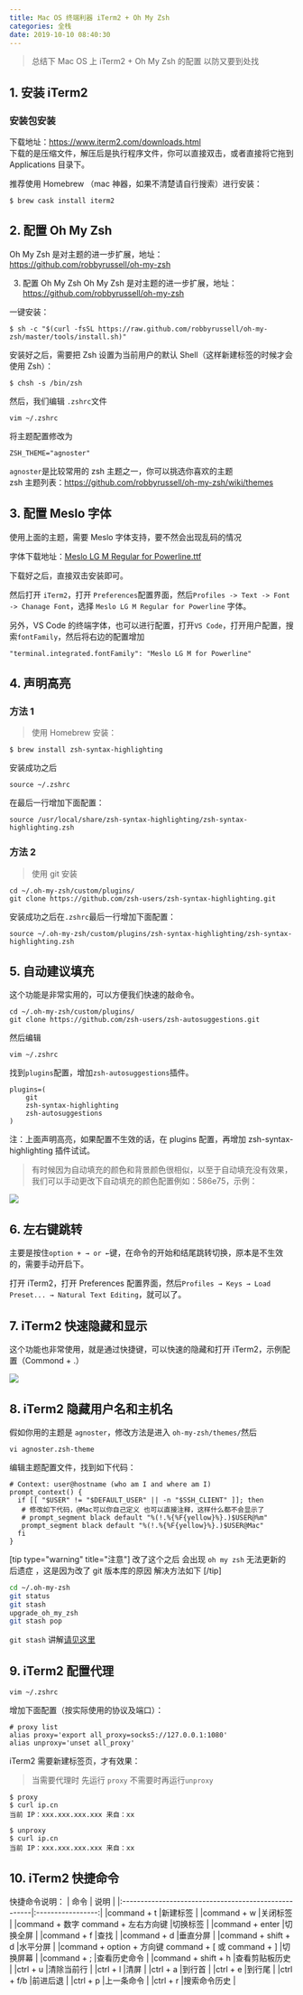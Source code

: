 ```yaml
---
title: Mac OS 终端利器 iTerm2 + Oh My Zsh
categories: 全栈
date: 2019-10-10 08:40:30
---
```


> 总结下 Mac OS 上 iTerm2 + Oh My Zsh 的配置 以防又要到处找

## 1. 安装 iTerm2

### 安装包安装

下载地址：https://www.iterm2.com/downloads.html  
下载的是压缩文件，解压后是执行程序文件，你可以直接双击，或者直接将它拖到 Applications 目录下。

推荐使用 Homebrew （mac 神器，如果不清楚请自行搜索）进行安装：

```
$ brew cask install iterm2
```

## 2. 配置 Oh My Zsh

Oh My Zsh 是对主题的进一步扩展，地址：https://github.com/robbyrussell/oh-my-zsh

3. 配置 Oh My Zsh
   Oh My Zsh 是对主题的进一步扩展，地址：https://github.com/robbyrussell/oh-my-zsh

一键安装：

```
$ sh -c "$(curl -fsSL https://raw.github.com/robbyrussell/oh-my-zsh/master/tools/install.sh)"
```

安装好之后，需要把 Zsh 设置为当前用户的默认 Shell（这样新建标签的时候才会使用 Zsh）：

```
$ chsh -s /bin/zsh
```

然后，我们编辑 `.zshrc`文件

```
vim ~/.zshrc
```

将主题配置修改为

```
ZSH_THEME="agnoster"
```

`agnoster`是比较常用的 zsh 主题之一，你可以挑选你喜欢的主题  
zsh 主题列表：https://github.com/robbyrussell/oh-my-zsh/wiki/themes

## 3. 配置 Meslo 字体

使用上面的主题，需要 Meslo 字体支持，要不然会出现乱码的情况

字体下载地址：[Meslo LG M Regular for Powerline.ttf](https://github.com/powerline/fonts/blob/master/Meslo%20Slashed/Meslo%20LG%20M%20Regular%20for%20Powerline.ttf)

下载好之后，直接双击安装即可。

然后打开 `iTerm2`，打开 `Preferences`配置界面，然后`Profiles -> Text -> Font -> Chanage Font`，选择 `Meslo LG M Regular for Powerline` 字体。

另外，VS Code 的终端字体，也可以进行配置，打开`VS Code`，打开用户配置，搜索`fontFamily`，然后将右边的配置增加

```
"terminal.integrated.fontFamily": "Meslo LG M for Powerline"
```

## 4. 声明高亮

### 方法 1

> 使用 Homebrew 安装：

```
$ brew install zsh-syntax-highlighting
```

安装成功之后

```
source ~/.zshrc
```

在最后一行增加下面配置：

```
source /usr/local/share/zsh-syntax-highlighting/zsh-syntax-highlighting.zsh
```

### 方法 2

> 使用 git 安装

```
cd ~/.oh-my-zsh/custom/plugins/
git clone https://github.com/zsh-users/zsh-syntax-highlighting.git
```

安装成功之后在`.zshrc`最后一行增加下面配置：

```
source ~/.oh-my-zsh/custom/plugins/zsh-syntax-highlighting/zsh-syntax-highlighting.zsh
```

## 5. 自动建议填充

这个功能是非常实用的，可以方便我们快速的敲命令。

```
cd ~/.oh-my-zsh/custom/plugins/
git clone https://github.com/zsh-users/zsh-autosuggestions.git
```

然后编辑

```
vim ~/.zshrc
```

找到`plugins`配置，增加`zsh-autosuggestions`插件。

```
plugins=(
	git
	zsh-syntax-highlighting
	zsh-autosuggestions
)
```

注：上面声明高亮，如果配置不生效的话，在 plugins 配置，再增加 zsh-syntax-highlighting 插件试试。

> 有时候因为自动填充的颜色和背景颜色很相似，以至于自动填充没有效果，我们可以手动更改下自动填充的颜色配置例如：586e75，示例：

![](https://api.chenyeah.com/juejinimg/2019/8/4/16c5c52bd287b2f5)

## 6. 左右键跳转

主要是按住`option + → or ←`键，在命令的开始和结尾跳转切换，原本是不生效的，需要手动开启下。

打开 iTerm2，打开 Preferences 配置界面，然后`Profiles → Keys → Load Preset... → Natural Text Editing`，就可以了。

## 7. iTerm2 快速隐藏和显示

这个功能也非常使用，就是通过快捷键，可以快速的隐藏和打开 iTerm2，示例配置（Commond + .）

![](https://api.chenyeah.com/juejinimg/2019/8/4/16c5c543d15526cf)

## 8. iTerm2 隐藏用户名和主机名

假如你用的主题是 `agnoster`，修改方法是进入 `oh-my-zsh/themes/`然后

```
vi agnoster.zsh-theme
```

编辑主题配置文件，找到如下代码：

```
# Context: user@hostname (who am I and where am I)
prompt_context() {
  if [[ "$USER" != "$DEFAULT_USER" || -n "$SSH_CLIENT" ]]; then
   # 修改如下代码，@Mac可以你自己定义 也可以直接注释，这样什么都不会显示了
   # prompt_segment black default "%(!.%{%F{yellow}%}.)$USER@%m"
   prompt_segment black default "%(!.%{%F{yellow}%}.)$USER@Mac"
  fi
}
```

[tip type="warning" title="注意"]
改了这个之后 会出现 `oh my zsh` 无法更新的后遗症 ，这是因为改了 git 版本库的原因
解决方法如下
[/tip]

```bash
cd ~/.oh-my-zsh
git status
git stash
upgrade_oh_my_zsh
git stash pop
```

`git stash` 讲解[请见这里](https://git-scm.com/book/zh/v1/Git-%E5%B7%A5%E5%85%B7-%E5%82%A8%E8%97%8F%EF%BC%88Stashing%EF%BC%89)

## 9. iTerm2 配置代理

```
vim ~/.zshrc
```

增加下面配置（按实际使用的协议及端口）：

```
# proxy list
alias proxy='export all_proxy=socks5://127.0.0.1:1080'
alias unproxy='unset all_proxy'
```

iTerm2 需要新建标签页，才有效果：

> 当需要代理时 先运行 `proxy` 不需要时再运行`unproxy`

```
$ proxy
$ curl ip.cn
当前 IP：xxx.xxx.xxx.xxx 来自：xx

$ unproxy
$ curl ip.cn
当前 IP：xxx.xxx.xxx.xxx 来自：xx
```

## 10. iTerm2 快捷命令

快捷命令说明：
| 命令 | 说明 |
|:-----------------------------------------------------|:-----------------:|
|command + t |新建标签 |
|command + w |关闭标签 |
|command + 数字 command + 左右方向键 |切换标签 |
|command + enter |切换全屏 |
|command + f |查找 |
|command + d |垂直分屏 |
|command + shift + d |水平分屏 |
|command + option + 方向键 command + [ 或 command + ] |切换屏幕 |
|command + ; |查看历史命令 |
|command + shift + h |查看剪贴板历史 |
|ctrl + u |清除当前行 |
|ctrl + l |清屏 |
|ctrl + a |到行首 |
|ctrl + e |到行尾 |
|ctrl + f/b |前进后退 |
|ctrl + p |上一条命令 |
|ctrl + r |搜索命令历史 |
